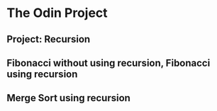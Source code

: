 # The Odin Project
## Project: Recursion
## Fibonacci without using recursion, Fibonacci using recursion
## Merge Sort using recursion
